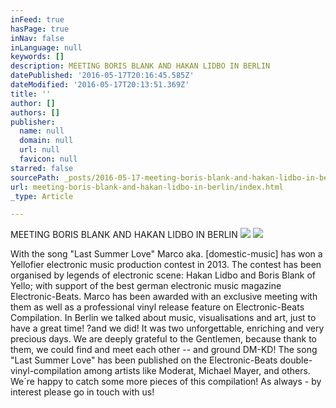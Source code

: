 ```yaml
---
inFeed: true
hasPage: true
inNav: false
inLanguage: null
keywords: []
description: MEETING BORIS BLANK AND HAKAN LIDBO IN BERLIN
datePublished: '2016-05-17T20:16:45.585Z'
dateModified: '2016-05-17T20:13:51.369Z'
title: ''
author: []
authors: []
publisher:
  name: null
  domain: null
  url: null
  favicon: null
starred: false
sourcePath: _posts/2016-05-17-meeting-boris-blank-and-hakan-lidbo-in-berlin.md
url: meeting-boris-blank-and-hakan-lidbo-in-berlin/index.html
_type: Article

---
```

MEETING BORIS BLANK AND HAKAN LIDBO IN BERLIN
![](https://the-grid-user-content.s3-us-west-2.amazonaws.com/ee47920a-2e99-4911-a4a7-dc956704ecd7.jpg)
![](https://the-grid-user-content.s3-us-west-2.amazonaws.com/fcbee51f-fc06-42b2-838e-064b5f589033.jpg)

With the song "Last Summer Love" Marco aka. \[domestic-music\] has won a Yellofier electronic music production contest in 2013\. The contest has been organised by legends of electronic scene: Hakan Lidbo and Boris Blank of Yello; with support of the best german electronic music magazine Electronic-Beats. Marco has been awarded with an exclusive meeting with them as well as a professional vinyl release feature on Electronic-Beats Compilation.
In Berlin we talked about music, visualisations and art, just to have a great time! ?and we did! It was two unforgettable, enriching and very precious days. We are deeply grateful to the Gentlemen, because thank to them, we could find and meet each other -- and ground DM-KD!
The song "Last Summer Love" has been published on the Electronic-Beats double-vinyl-compilation among artists like Moderat, Michael Mayer, and others. We´re happy to catch some more pieces of this compilation! As always - by interest please go in touch with us!
